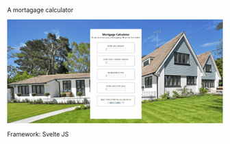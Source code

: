 A mortagage calculator

![alt text](https://github.com/gewashington/mortage-calculator/blob/master/public/images/mortgagecalculator.gif "Mortgage Calculator")

Framework: Svelte JS